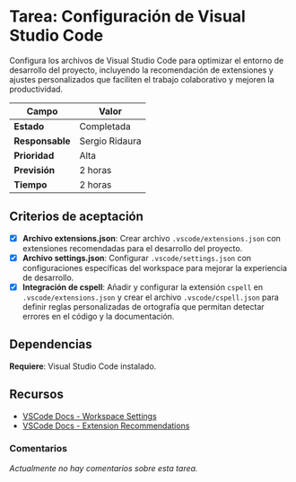 # Tarea: Configuración de Visual Studio Code

Configura los archivos de Visual Studio Code para optimizar el entorno de desarrollo del proyecto, incluyendo la recomendación de extensiones y ajustes personalizados que faciliten el trabajo colaborativo y mejoren la productividad.

| Campo           | Valor          |
| --------------- | -------------- |
| **Estado**      | Completada     |
| **Responsable** | Sergio Ridaura |
| **Prioridad**   | Alta           |
| **Previsión**   | 2 horas        |
| **Tiempo**      | 2 horas        |

## Criterios de aceptación

- [x] **Archivo extensions.json**: Crear archivo `.vscode/extensions.json` con extensiones recomendadas para el desarrollo del proyecto.
- [x] **Archivo settings.json**: Configurar `.vscode/settings.json` con configuraciones específicas del workspace para mejorar la experiencia de desarrollo.
- [x] **Integración de cspell**: Añadir y configurar la extensión `cspell` en `.vscode/extensions.json` y crear el archivo `.vscode/cspell.json` para definir reglas personalizadas de ortografía que permitan detectar errores en el código y la documentación.

## Dependencias

**Requiere**: Visual Studio Code instalado.

## Recursos

- [VSCode Docs - Workspace Settings](https://code.visualstudio.com/docs/getstarted/settings#_workspace-settings)
- [VSCode Docs - Extension Recommendations](https://code.visualstudio.com/docs/editor/extension-marketplace#_workspace-recommended-extensions)

### Comentarios

_Actualmente no hay comentarios sobre esta tarea._
